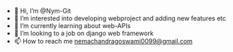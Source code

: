 - 👋 Hi, I’m @Nym-Git
- 👀 I’m interested into developing webproject and adding new features etc 
- 🌱 I’m currently learning about web-APIs
- 💞️ I’m looking to a job on django web framework
- 📫 How to reach me nemachandragoswami0099@gmail.com

<!---
Nym-Git/Nym-Git is a ✨ special ✨ repository because its `README.md` (this file) appears on your GitHub profile.
You can click the Preview link to take a look at your changes.
--->
